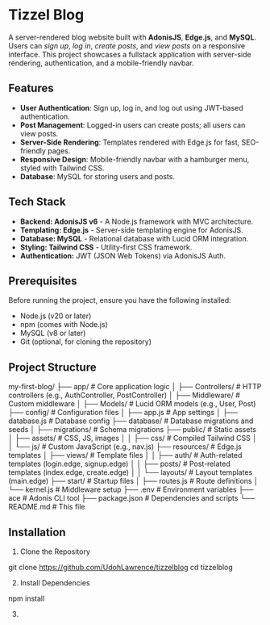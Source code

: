 # Tizzel Blog

A server-rendered blog website built with **AdonisJS**, **Edge.js**, and **MySQL**. Users can _sign up_, _log in_, _create posts_, and _view posts_ on a responsive interface. This project showcases a fullstack application with server-side rendering, authentication, and a mobile-friendly navbar.

## Features

- **User Authentication**: Sign up, log in, and log out using JWT-based authentication.
- **Post Management**: Logged-in users can create posts; all users can view posts.
- **Server-Side Rendering**: Templates rendered with Edge.js for fast, SEO-friendly pages.
- **Responsive Design**: Mobile-friendly navbar with a hamburger menu, styled with Tailwind CSS.
- **Database**: MySQL for storing users and posts.

## Tech Stack

- **Backend: AdonisJS v6** - A Node.js framework with MVC architecture.
- **Templating: Edge.js** - Server-side templating engine for AdonisJS.
- **Database: MySQL** - Relational database with Lucid ORM integration.
- **Styling: Tailwind CSS** - Utility-first CSS framework.
- **Authentication:** JWT (JSON Web Tokens) via AdonisJS Auth.

## Prerequisites

Before running the project, ensure you have the following installed:

- Node.js (v20 or later)
- npm (comes with Node.js)
- MySQL (v8 or later)
- Git (optional, for cloning the repository)

## Project Structure

my-first-blog/
├── app/                 # Core application logic
│   ├── Controllers/     # HTTP controllers (e.g., AuthController, PostController)
│   ├── Middleware/      # Custom middleware
│   ├── Models/          # Lucid ORM models (e.g., User, Post)
├── config/              # Configuration files
│   ├── app.js           # App settings
│   ├── database.js      # Database config
├── database/            # Database migrations and seeds
│   ├── migrations/      # Schema migrations
├── public/              # Static assets
│   ├── assets/          # CSS, JS, images
│   │   ├── css/         # Compiled Tailwind CSS
│   │   └── js/          # Custom JavaScript (e.g., nav.js)
├── resources/           # Edge.js templates
│   ├── views/           # Template files
│   │   ├── auth/        # Auth-related templates (login.edge, signup.edge)
│   │   ├── posts/       # Post-related templates (index.edge, create.edge)
│   │   └── layouts/     # Layout templates (main.edge)
├── start/               # Startup files
│   ├── routes.js        # Route definitions
│   └── kernel.js        # Middleware setup
├── .env                 # Environment variables
├── ace                  # Adonis CLI tool
├── package.json         # Dependencies and scripts
└── README.md            # This file

## Installation

1. Clone the Repository

git clone <https://github.com/UdohLawrence/tizzelblog>
cd tizzelblog

2. Install Dependencies

npm install

3. 
